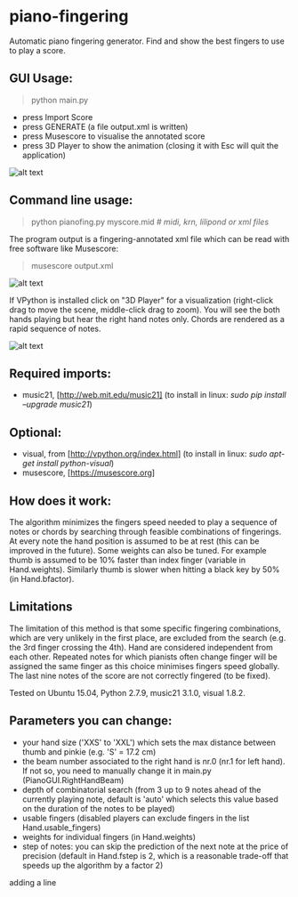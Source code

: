# piano-fingering
Automatic piano fingering generator. Find and show the best fingers to use to play a score.

## GUI Usage: 
> python main.py

- press Import Score
- press GENERATE (a file output.xml is written)
- press Musescore to visualise the annotated score
- press 3D Player to show the animation (closing it with Esc will quit the application)

![alt text](https://user-images.githubusercontent.com/32848391/31662571-42a05c94-b33f-11e7-9a5e-989fea82ad4c.png)

## Command line usage: 
> python pianofing.py myscore.mid   *# midi, krn, lilipond or xml files*

The program output is a fingering-annotated xml file which can be read with free software like Musescore:
> musescore output.xml

![alt text](https://user-images.githubusercontent.com/32848391/31663245-a9e23e0c-b341-11e7-9e07-d90d4959521b.png)

If VPython is installed click on "3D Player" for a visualization (right-click drag to move the scene, middle-click drag to zoom). 
You will see the both hands playing but hear the right hand notes only. Chords are rendered as a rapid sequence of notes.

![alt text](https://user-images.githubusercontent.com/32848391/31662850-515dc946-b340-11e7-86c8-999e68451078.png)

## Required imports: 
- music21, [http://web.mit.edu/music21] (to install in linux: *sudo pip install –upgrade music21*) 

## Optional:
- visual, from [http://vpython.org/index.html] (to install in linux: *sudo apt-get install python-visual*)
- musescore, [https://musescore.org]


## How does it work:
The algorithm minimizes the fingers speed needed to play a sequence of notes or chords by searching through feasible combinations of fingerings. At every note the hand position is assumed to be at rest (this can be improved in the future). Some weights can also be tuned. For example thumb is assumed to be 10% faster than index finger (variable in Hand.weights). Similarly thumb is slower when hitting a black key by 50% (in Hand.bfactor). 


## Limitations
The limitation of this method is that some specific fingering combinations, which are very unlikely in the first place, are excluded from the search (e.g. the 3rd finger crossing the 4th). Hand are considered independent from each other.
Repeated notes for which pianists often change finger will be assigned the same finger as this choice minimises fingers speed globally.
The last nine notes of the score are not correctly fingered (to be fixed).

Tested on Ubuntu 15.04, Python 2.7.9, music21 3.1.0, visual 1.8.2.


## Parameters you can change:
- your hand size ('XXS' to 'XXL') which sets the max distance between thumb and pinkie (e.g. 'S' = 17.2 cm)
- the beam number associated to the right hand is nr.0 (nr.1 for left hand). If not so, you need to manually change it in main.py (PianoGUI.RightHandBeam)
- depth of combinatorial search (from 3 up to 9 notes ahead of the currently playing note, default is 'auto' which selects this value based on the duration of the notes to be played)
- usable fingers (disabled players can exclude fingers in the list Hand.usable_fingers)
- weights for individual fingers (in Hand.weights)
- step of notes: you can skip the prediction of the next note at the price of precision (default in Hand.fstep is 2, which is a reasonable trade-off that speeds up the algorithm by a factor 2)

adding a line
